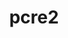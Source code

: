 ---
title: "pcre2"
layout: cache
categories: [package, develop-2023-10-08]
meta: {"versions": ["10.42"], "compilers": ["apple-clang@=14.0.0", "cce@=15.0.1", "gcc@=11.1.0", "gcc@=11.3.0", "gcc@=11.4.0", "gcc@=7.3.1", "gcc@=7.5.0", "gcc@=9.4.0", "oneapi@=2023.2.1"], "oss": ["amzn2", "rhel8", "ubuntu18.04", "ubuntu20.04", "ubuntu22.04", "ventura"], "platforms": ["darwin", "linux"], "targets": ["aarch64", "neoverse_n1", "ppc64le", "x86_64_v3", "zen4"], "stacks": ["aws-isc", "aws-isc-aarch64", "build_systems", "data-vis-sdk", "e4s", "e4s-arm", "e4s-cray-rhel", "e4s-oneapi", "e4s-power", "e4s-rocm-external", "gpu-tests", "ml-darwin-aarch64-mps", "ml-linux-x86_64-cpu", "ml-linux-x86_64-cuda", "ml-linux-x86_64-rocm", "radiuss", "root", "tutorial"], "num_specs": 12, "num_specs_by_stack": {"root": 12, "ml-darwin-aarch64-mps": 1, "aws-isc-aarch64": 2, "aws-isc": 1, "e4s-cray-rhel": 1, "radiuss": 1, "build_systems": 1, "e4s-arm": 1, "e4s-power": 1, "data-vis-sdk": 1, "gpu-tests": 1, "e4s-rocm-external": 1, "e4s": 1, "e4s-oneapi": 1, "ml-linux-x86_64-cpu": 1, "ml-linux-x86_64-rocm": 1, "tutorial": 1, "ml-linux-x86_64-cuda": 1}}
spec_details: [{"hash": "5khul7auxhz3cid6ror4vzf5dkztz2cm", "compiler": "apple-clang@=14.0.0", "versions": ["10.42"], "os": "ventura", "platform": "darwin", "target": "aarch64", "variants": ["build_system=autotools", "~jit", "+multibyte"], "stacks": ["root", "ml-darwin-aarch64-mps"], "size": "-", "tarball": "https://binaries.spack.io/releases/develop-2023-10-08/build_cache/darwin-ventura-aarch64/apple-clang-14.0.0/pcre2-10.42/darwin-ventura-aarch64-apple-clang-14.0.0-pcre2-10.42-5khul7auxhz3cid6ror4vzf5dkztz2cm.spack"}, {"hash": "yqp6hwax2xiyvuz7dmdp32milezrortw", "compiler": "gcc@=7.3.1", "versions": ["10.42"], "os": "amzn2", "platform": "linux", "target": "aarch64", "variants": ["build_system=autotools", "~jit", "+multibyte"], "stacks": ["root", "aws-isc-aarch64"], "size": "-", "tarball": "https://binaries.spack.io/releases/develop-2023-10-08/build_cache/linux-amzn2-aarch64/gcc-7.3.1/pcre2-10.42/linux-amzn2-aarch64-gcc-7.3.1-pcre2-10.42-yqp6hwax2xiyvuz7dmdp32milezrortw.spack"}, {"hash": "yu6vwcxu7oqm2x3k4n7fhzszqhrcu6sh", "compiler": "gcc@=7.3.1", "versions": ["10.42"], "os": "amzn2", "platform": "linux", "target": "neoverse_n1", "variants": ["build_system=autotools", "~jit", "+multibyte"], "stacks": ["root", "aws-isc-aarch64"], "size": "-", "tarball": "https://binaries.spack.io/releases/develop-2023-10-08/build_cache/linux-amzn2-neoverse_n1/gcc-7.3.1/pcre2-10.42/linux-amzn2-neoverse_n1-gcc-7.3.1-pcre2-10.42-yu6vwcxu7oqm2x3k4n7fhzszqhrcu6sh.spack"}, {"hash": "iehbnoavstnympklgerujwdfu4f6m5vq", "compiler": "gcc@=7.3.1", "versions": ["10.42"], "os": "amzn2", "platform": "linux", "target": "x86_64_v3", "variants": ["build_system=autotools", "~jit", "+multibyte"], "stacks": ["root", "aws-isc"], "size": "-", "tarball": "https://binaries.spack.io/releases/develop-2023-10-08/build_cache/linux-amzn2-x86_64_v3/gcc-7.3.1/pcre2-10.42/linux-amzn2-x86_64_v3-gcc-7.3.1-pcre2-10.42-iehbnoavstnympklgerujwdfu4f6m5vq.spack"}, {"hash": "tonhwdtwbpu2sqbwpiceoonojmhealu7", "compiler": "cce@=15.0.1", "versions": ["10.42"], "os": "rhel8", "platform": "linux", "target": "zen4", "variants": ["build_system=autotools", "~jit", "+multibyte"], "stacks": ["root", "e4s-cray-rhel"], "size": "-", "tarball": "https://binaries.spack.io/releases/develop-2023-10-08/build_cache/linux-rhel8-zen4/cce-15.0.1/pcre2-10.42/linux-rhel8-zen4-cce-15.0.1-pcre2-10.42-tonhwdtwbpu2sqbwpiceoonojmhealu7.spack"}, {"hash": "ylc2v5tbmwptpr5kxqzuzbamrzfctjzh", "compiler": "gcc@=7.5.0", "versions": ["10.42"], "os": "ubuntu18.04", "platform": "linux", "target": "x86_64_v3", "variants": ["build_system=autotools", "~jit", "+multibyte"], "stacks": ["root", "radiuss", "build_systems"], "size": "-", "tarball": "https://binaries.spack.io/releases/develop-2023-10-08/build_cache/linux-ubuntu18.04-x86_64_v3/gcc-7.5.0/pcre2-10.42/linux-ubuntu18.04-x86_64_v3-gcc-7.5.0-pcre2-10.42-ylc2v5tbmwptpr5kxqzuzbamrzfctjzh.spack"}, {"hash": "wefgbpwq632dcmhijuey3svv6sjg4357", "compiler": "gcc@=11.4.0", "versions": ["10.42"], "os": "ubuntu20.04", "platform": "linux", "target": "aarch64", "variants": ["build_system=autotools", "~jit", "+multibyte"], "stacks": ["root", "e4s-arm"], "size": "-", "tarball": "https://binaries.spack.io/releases/develop-2023-10-08/build_cache/linux-ubuntu20.04-aarch64/gcc-11.4.0/pcre2-10.42/linux-ubuntu20.04-aarch64-gcc-11.4.0-pcre2-10.42-wefgbpwq632dcmhijuey3svv6sjg4357.spack"}, {"hash": "sopykecyo64zrwftmezc6qrn7vnj3xnd", "compiler": "gcc@=9.4.0", "versions": ["10.42"], "os": "ubuntu20.04", "platform": "linux", "target": "ppc64le", "variants": ["build_system=autotools", "~jit", "+multibyte"], "stacks": ["root", "e4s-power"], "size": "-", "tarball": "https://binaries.spack.io/releases/develop-2023-10-08/build_cache/linux-ubuntu20.04-ppc64le/gcc-9.4.0/pcre2-10.42/linux-ubuntu20.04-ppc64le-gcc-9.4.0-pcre2-10.42-sopykecyo64zrwftmezc6qrn7vnj3xnd.spack"}, {"hash": "dzpbqtactcaifdtcp6ki3vu7ogwfkhyl", "compiler": "gcc@=11.1.0", "versions": ["10.42"], "os": "ubuntu20.04", "platform": "linux", "target": "x86_64_v3", "variants": ["build_system=autotools", "~jit", "+multibyte"], "stacks": ["root", "data-vis-sdk", "gpu-tests"], "size": "-", "tarball": "https://binaries.spack.io/releases/develop-2023-10-08/build_cache/linux-ubuntu20.04-x86_64_v3/gcc-11.1.0/pcre2-10.42/linux-ubuntu20.04-x86_64_v3-gcc-11.1.0-pcre2-10.42-dzpbqtactcaifdtcp6ki3vu7ogwfkhyl.spack"}, {"hash": "hpn22swctxhbhdioxaobajt3pkyh7fvc", "compiler": "gcc@=11.4.0", "versions": ["10.42"], "os": "ubuntu20.04", "platform": "linux", "target": "x86_64_v3", "variants": ["build_system=autotools", "~jit", "+multibyte"], "stacks": ["e4s-rocm-external", "root", "e4s"], "size": "-", "tarball": "https://binaries.spack.io/releases/develop-2023-10-08/build_cache/linux-ubuntu20.04-x86_64_v3/gcc-11.4.0/pcre2-10.42/linux-ubuntu20.04-x86_64_v3-gcc-11.4.0-pcre2-10.42-hpn22swctxhbhdioxaobajt3pkyh7fvc.spack"}, {"hash": "gpqjvezeqwxm62ag2wfodt7ieymoma4j", "compiler": "oneapi@=2023.2.1", "versions": ["10.42"], "os": "ubuntu20.04", "platform": "linux", "target": "x86_64_v3", "variants": ["build_system=autotools", "~jit", "+multibyte"], "stacks": ["root", "e4s-oneapi"], "size": "-", "tarball": "https://binaries.spack.io/releases/develop-2023-10-08/build_cache/linux-ubuntu20.04-x86_64_v3/oneapi-2023.2.1/pcre2-10.42/linux-ubuntu20.04-x86_64_v3-oneapi-2023.2.1-pcre2-10.42-gpqjvezeqwxm62ag2wfodt7ieymoma4j.spack"}, {"hash": "4ekitpktwqzazg6tmxpkyb2xviolekqj", "compiler": "gcc@=11.3.0", "versions": ["10.42"], "os": "ubuntu22.04", "platform": "linux", "target": "x86_64_v3", "variants": ["build_system=autotools", "~jit", "+multibyte"], "stacks": ["ml-linux-x86_64-cpu", "ml-linux-x86_64-rocm", "tutorial", "ml-linux-x86_64-cuda", "root"], "size": "-", "tarball": "https://binaries.spack.io/releases/develop-2023-10-08/build_cache/linux-ubuntu22.04-x86_64_v3/gcc-11.3.0/pcre2-10.42/linux-ubuntu22.04-x86_64_v3-gcc-11.3.0-pcre2-10.42-4ekitpktwqzazg6tmxpkyb2xviolekqj.spack"}]
---